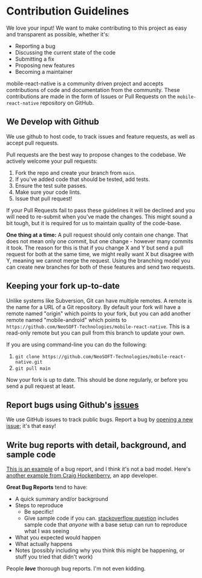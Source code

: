 # Contribution Guidelines

We love your input! We want to make contributing to this project as easy and transparent as possible, whether it's:

- Reporting a bug
- Discussing the current state of the code
- Submitting a fix
- Proposing new features
- Becoming a maintainer


mobile-react-native is a community driven project and accepts contributions of code and documentation from the community. 
These contributions are made in the form of Issues or Pull Requests on the `mobile-react-native` repository on GitHub.

## We Develop with Github
We use github to host code, to track issues and feature requests, as well as accept pull requests.

Pull requests are the best way to propose changes to the codebase. We actively welcome your pull requests:

1. Fork the repo and create your branch from `main`.
2. If you've added code that should be tested, add tests.
4. Ensure the test suite passes.
5. Make sure your code lints.
6. Issue that pull request!

If your Pull Requests fail to pass these guidelines it will be declined and you will need to re-submit
when you’ve made the changes. This might sound a bit tough, but it is required
for us to maintain quality of the code-base.

**One thing at a time:** A pull request should only contain one change. That does not mean only one commit, but one change - however many commits it took. The reason for this is that if you change X and Y but send a pull request for both at the same time, we might really want X but disagree with Y, meaning we cannot merge the request. Using the branching model you can create new branches for both of these features and send two requests.

## Keeping your fork up-to-date

Unlike systems like Subversion, Git can have multiple remotes. A remote is the name for a URL of a Git repository. By default your fork will have a remote named "origin" which points to your fork, but you can add another remote named "mobile-android" which points to `https://github.com/NeoSOFT-Technologies/mobile-react-native`. This is a read-only remote but you can pull from this branch to update your own.

If you are using command-line you can do the following:

1. `git clone https://github.com/NeoSOFT-Technologies/mobile-react-native.git`
2. `git pull main`

Now your fork is up to date. This should be done regularly, or before you send a pull request at least.


## Report bugs using Github's [issues](https://github.com/NeoSOFT-Technologies/mobile-react-native/issues)

We use GitHub issues to track public bugs. Report a bug by [opening a new issue](https://github.com/NeoSOFT-Technologies/mobile-react-native/issues); it's that easy!



## Write bug reports with detail, background, and sample code

[This is an example](http://stackoverflow.com/q/12488905/180626) of a bug report, and I think it's not a bad model. Here's [another example from Craig Hockenberry](http://www.openradar.me/11905408), an app developer.

**Great Bug Reports** tend to have:

- A quick summary and/or background
- Steps to reproduce
    - Be specific!
    - Give sample code if you can. [stackoverflow question](http://stackoverflow.com/q/12488905/180626) includes sample code that *anyone* with a base setup can run to reproduce what I was seeing
- What you expected would happen
- What actually happens
- Notes (possibly including why you think this might be happening, or stuff you tried that didn't work)

People ***love*** thorough bug reports. I'm not even kidding.
